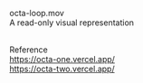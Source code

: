 octa-loop.mov<br>
A read-only visual representation<br><br>

Reference<br>
https://octa-one.vercel.app/<br>
https://octa-two.vercel.app/<br>
